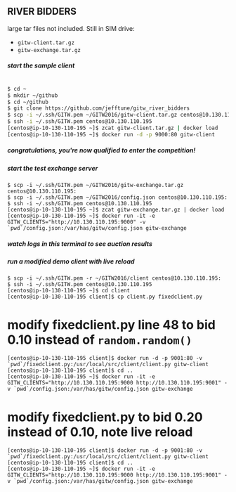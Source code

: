 
## RIVER BIDDERS

large tar files not included. Still in SIM drive:
 * `gitw-client.tar.gz`
 * `gitw-exchange.tar.gz`

##### start the sample client
```bash

$ cd ~
$ mkdir ~/github
$ cd ~/github
$ git clone https://github.com/jefftune/gitw_river_bidders
$ scp -i ~/.ssh/GITW.pem ~/GITW2016/gitw-client.tar.gz centos@10.130.110.195:
$ ssh -i ~/.ssh/GITW.pem centos@10.130.110.195
[centos@ip-10-130-110-195 ~]$ zcat gitw-client.tar.gz | docker load
[centos@ip-10-130-110-195 ~]$ docker run -d -p 9000:80 gitw-client
```
##### congratulations, you're now qualified to enter the competition!
 
##### start the test exchange server
```
$ scp -i ~/.ssh/GITW.pem ~/GITW2016/gitw-exchange.tar.gz centos@10.130.110.195:
$ scp -i ~/.ssh/GITW.pem ~/GITW2016/config.json centos@10.130.110.195:
$ ssh -i ~/.ssh/GITW.pem centos@10.130.110.195
[centos@ip-10-130-110-195 ~]$ zcat gitw-exchange.tar.gz | docker load
[centos@ip-10-130-110-195 ~]$ docker run -it -e GITW_CLIENTS="http://10.130.110.195:9000" -v `pwd`/config.json:/var/has/gitw/config.json gitw-exchange
```
##### watch logs in this terminal to see auction results
 
##### run a modified demo client with live reload
```
$ scp -i ~/.ssh/GITW.pem -r ~/GITW2016/client centos@10.130.110.195:
$ ssh -i ~/.ssh/GITW.pem centos@10.130.110.195
[centos@ip-10-130-110-195 ~]$ cd client
[centos@ip-10-130-110-195 client]$ cp client.py fixedclient.py
```

# modify fixedclient.py line 48 to bid 0.10 instead of `random.random()`
```
[centos@ip-10-130-110-195 client]$ docker run -d -p 9001:80 -v `pwd`/fixedclient.py:/usr/local/src/client/client.py gitw-client
[centos@ip-10-130-110-195 client]$ cd ..
[centos@ip-10-130-110-195 ~]$ docker run -it -e GITW_CLIENTS="http://10.130.110.195:9000 http://10.130.110.195:9001" -v `pwd`/config.json:/var/has/gitw/config.json gitw-exchange
```

# modify fixedclient.py to bid 0.20 instead of 0.10, note live reload
```
[centos@ip-10-130-110-195 client]$ docker run -d -p 9001:80 -v `pwd`/fixedclient.py:/usr/local/src/client/client.py gitw-client
[centos@ip-10-130-110-195 client]$ cd ..
[centos@ip-10-130-110-195 ~]$ docker run -it -e GITW_CLIENTS="http://10.130.110.195:9000 http://10.130.110.195:9001" -v `pwd`/config.json:/var/has/gitw/config.json gitw-exchange
```
